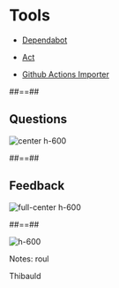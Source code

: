<!-- .slide: -->

# Tools

* [Dependabot](https://docs.github.com/en/code-security/dependabot/dependabot-version-updates/about-dependabot-version-updates)

* [Act](https://github.com/nektos/act)

* [Github Actions Importer](https://github.com/github/gh-actions-importer)

##==##
<!-- .slide: -->

## Questions

![center h-600](https://media.giphy.com/media/GfaZNzU42Snz6dlGhN/giphy.gif)

##==##
<!-- .slide: -->

## Feedback

![full-center h-600](./assets/images/qrcode.png)

##==##
<!-- .slide: data-background="#000000" class="full-center" -->

![h-600](https://media.giphy.com/media/M9NbzZjAcxq9jS9LZJ/giphy.gif)

Notes:  roul

Thibauld
